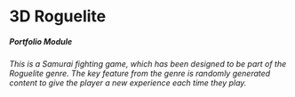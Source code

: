 # 3D Roguelite
##### Portfolio Module

###### This is a Samurai fighting game, which has been designed to be part of the Roguelite genre. The key feature from the genre is randomly generated content to give the player a new experience each time they play.
